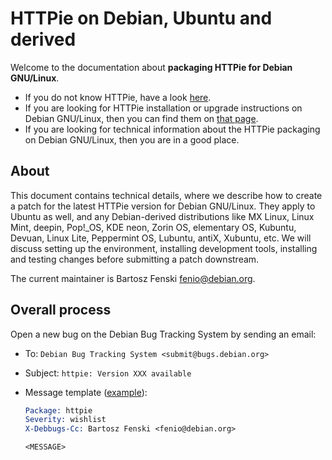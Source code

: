 # HTTPie on Debian, Ubuntu and derived

Welcome to the documentation about **packaging HTTPie for Debian GNU/Linux**.

- If you do not know HTTPie, have a look [here](https://httpie.io/cli).
- If you are looking for HTTPie installation or upgrade instructions on Debian GNU/Linux, then you can find them on [that page](https://httpie.io/docs#debian-and-ubuntu).
- If you are looking for technical information about the HTTPie packaging on Debian GNU/Linux, then you are in a good place.

## About

This document contains technical details, where we describe how to create a patch for the latest HTTPie version for Debian GNU/Linux. They apply to Ubuntu as well, and any Debian-derived distributions like MX Linux, Linux Mint, deepin, Pop!_OS, KDE neon, Zorin OS, elementary OS, Kubuntu, Devuan, Linux Lite, Peppermint OS, Lubuntu, antiX, Xubuntu, etc.
We will discuss setting up the environment, installing development tools, installing and testing changes before submitting a patch downstream.

The current maintainer is Bartosz Fenski <fenio@debian.org>.

## Overall process

Open a new bug on the Debian Bug Tracking System by sending an email:

- To: `Debian Bug Tracking System <submit@bugs.debian.org>`
- Subject: `httpie: Version XXX available`
- Message template ([example](https://bugs.debian.org/cgi-bin/bugreport.cgi?bug=993937)):

  ```email
  Package: httpie
  Severity: wishlist
  X-Debbugs-Cc: Bartosz Fenski <fenio@debian.org>

  <MESSAGE>
  ```
